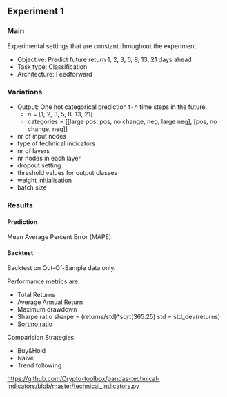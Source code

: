 ## Experiment 1
### Main
Experimental settings that are constant throughout the experiment:  
* Objective: Predict future return 1, 2, 3, 5, 8, 13, 21 days ahead
* Task type: Classification
* Architecture: Feedforward

### Variations
* Output: One hot categorical prediction t+_n_ time steps in the future.
  * _n_ = [1, 2, 3, 5, 8, 13, 21]
  * categories = [[large pos, pos, no change, neg, large neg], [pos, no change, neg]]
* nr of input nodes
* type of technical indicators 
* nr of layers
* nr nodes in each layer
* dropout setting
* threshold values for output classes
* weight initialisation
* batch size

### Results
#### Prediction
Mean Average Percent Error (MAPE):

#### Backtest
Backtest on Out-Of-Sample data only. 

Performance metrics are:
* Total Returns
* Average Annual Return
* Maximum drawdown
* Sharpe ratio
 sharpe = (returns/std)*sqrt(365.25)
 std = std_dev(returns) 
* [Sortino ratio](https://github.com/PacktPublishing/PythonDataAnalysisCookbook/blob/master/Chapter%207/calmar_sortino.ipynb)

Comparision Strategies:
* Buy&Hold
* Naive
* Trend following


https://github.com/Crypto-toolbox/pandas-technical-indicators/blob/master/technical_indicators.py
